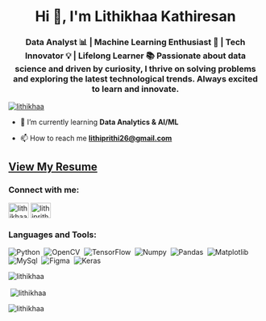 <h1 align="center">Hi 👋, I'm Lithikhaa Kathiresan</h1>
<h3 align="center">Data Analyst 📊 | Machine Learning Enthusiast 🤖 | Tech Innovator 💡 | Lifelong Learner 📚 Passionate about data science and driven by curiosity, I thrive on solving problems and exploring the latest technological trends. Always excited to learn and innovate.</h3>

<p align="left"> <a href="https://github.com/ryo-ma/github-profile-trophy"><img src="https://github-profile-trophy.vercel.app/?username=lithikhaa" alt="lithikhaa" /></a> </p>

- 🌱 I’m currently learning **Data Analytics & AI/ML**

- 📫 How to reach me **lithiprithi26@gmail.com**
## [View My Resume](https://drive.google.com/file/d/1F4fBe_ZT1eWSwSQl1CjxBCrj1LaGNxAk/view?usp=sharing)



<h3 align="left">Connect with me:</h3>
<p align="left">
<a href="https://linkedin.com/in/lithikhaa kathiresan" target="blank"><img align="center" src="https://raw.githubusercontent.com/rahuldkjain/github-profile-readme-generator/master/src/images/icons/Social/linked-in-alt.svg" alt="lithikhaa kathiresan" height="30" width="40" /></a>
<a href="https://www.hackerrank.com/lithiprithi26" target="blank"><img align="center" src="https://raw.githubusercontent.com/rahuldkjain/github-profile-readme-generator/master/src/images/icons/Social/hackerrank.svg" alt="lithiprithi26" height="30" width="40" /></a>
</p>


<h3 align="left">Languages and Tools:</h3>
<p>
    <img alt="Python" src="https://img.shields.io/badge/python-3670A0?style=for-the-badge&logo=python&logoColor=ffdd54" />&nbsp;
    <img alt="OpenCV" src="https://img.shields.io/badge/opencv-%23white.svg?style=for-the-badge&logo=opencv&logoColor=white" />&nbsp;
    <img alt="TensorFlow" src="https://img.shields.io/badge/TensorFlow-%23FF6F00.svg?style=for-the-badge&logo=TensorFlow&logoColor=white" />&nbsp;
    <img alt="Numpy" src="https://img.shields.io/badge/numpy-%23013243.svg?style=for-the-badge&logo=numpy&logoColor=white" />&nbsp;
    <img alt="Pandas" src="https://img.shields.io/badge/pandas-%23150458.svg?style=for-the-badge&logo=pandas&logoColor=white" />&nbsp;
    <img alt="Matplotlib" src="https://img.shields.io/badge/Matplotlib-%23ffffff.svg?style=for-the-badge&logo=Matplotlib&logoColor=black" />&nbsp;
    <img alt="MySql" src="https://img.shields.io/badge/mysql-4479A1.svg?style=for-the-badge&logo=mysql&logoColor=white" />&nbsp;  
    <img alt="Figma" src="https://img.shields.io/badge/figma-%23F24E1E.svg?style=for-the-badge&logo=figma&logoColor=white" />&nbsp;
    <img alt="Keras" src="https://img.shields.io/badge/Keras-%23D00000.svg?style=for-the-badge&logo=Keras&logoColor=white" />
</p>

<p><img align="center" src="https://github-readme-streak-stats.herokuapp.com/?user=lithikhaa&" alt="lithikhaa" /></p>


<p>&nbsp;<img align="center" src="https://github-readme-stats.vercel.app/api?username=lithikhaa&show_icons=true&locale=en" alt="lithikhaa" /></p>

<p><img align="left" src="https://github-readme-stats.vercel.app/api/top-langs?username=lithikhaa&show_icons=true&locale=en&layout=compact" alt="lithikhaa" /></p>






























